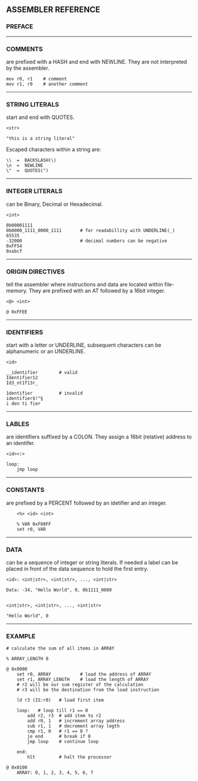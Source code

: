 ## ASSEMBLER REFERENCE

### PREFACE
---

### COMMENTS
are prefixed with a HASH and end with NEWLINE.
They are not interpreted by the assembler.

    mov r0, r1    # comment
    mov r1, r0    # another comment
---

### STRING LITERALS
start and end with QUOTES.

    <str>

    "this is a string literal"

Escaped characters within a string are:

    \\  =  BACKSLASH(\)
    \n  =  NEWLINE
    \"  =  QUOTES(")
---

### INTEGER LITERALS
can be Binary, Decimal or Hexadecimal.

    <int>

    0b00001111
    0b0000_1111_0000_1111       # for readabillity with UNDERLINE(_)
    65535
    -32000                      # decimal numbers can be negative
    0xFF54
    0xabcf
---

### ORIGIN DIRECTIVES
tell the assembler where instructions and data are located within file-memory.
They are prefixed with an AT followed by a 16bit integer.

    <@> <int>

    @ 0xFFEE
---

### IDENTIFIERS
start with a letter or UNDERLINE, subsequent characters
can be alphanumeric or an UNDERLINE.

    <id>

    __identifier        # valid
    Identifier12
    Id3_nt1f13r_

    1dentifier          # invalid
    identifier$!"§
    i den ti fier
---

### LABLES
are identifiers suffixed by a COLON. They assign a 16bit (relative) address
to an identifer.

    <id><:>

    loop:
        jmp loop
---

### CONSTANTS
are prefixed by a PERCENT followed by an idetifier and an integer.

        <%> <id> <int>

        % VAR 0xF00FF
        set r0, VAR
---

### DATA
can be a sequence of integer or string literals. If needed a label can be placed
in front of the data sequence to hold the first entry.

    <id>: <int|str>, <int|str>, ..., <int|str>

    Data: -34, "Hello World", 0, 0b1111_0000


    <int|str>, <int|str>, ..., <int|str>

    "Hello World", 0
---
### EXAMPLE
    # calculate the sum of all items in ARRAY

    % ARRAY_LENGTH 8

    @ 0x0000
        set r0, ARRAY           # load the address of ARRAY
        set r1, ARRAY_LENGTH    # load the length of ARRAY
        # r2 will be our sum register of the calculation
        # r3 will be the destination from the load instruction

        ld r3 (IS:r0)   # load first item

        loop:   # loop till r1 == 0
            add r2, r3  # add item to r2
            add r0, 1   # increment array address
            sub r1, 1   # decrement array legth
            cmp r1, 0   # r1 == 0 ?
            je end      # break if 0
            jmp loop    # continue loop

        end:
            hlt         # halt the processor

    @ 0x0100
        ARRAY: 0, 1, 2, 3, 4, 5, 6, 7

